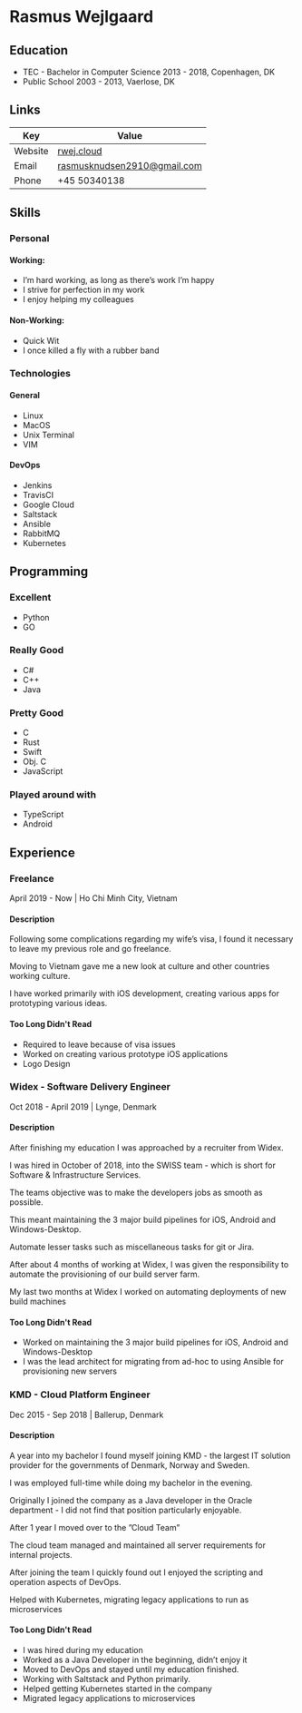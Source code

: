 # Rasmus Wejlgaard

## Education
* TEC - Bachelor in Computer Science
2013 - 2018, Copenhagen, DK
* Public School
2003 - 2013, Vaerlose, DK

## Links
|Key|Value|
|---|---|
|Website|[rwej.cloud](http://rwej.cloud)|
|Email|[rasmusknudsen2910@gmail.com](mailto:rasmusknudsen2910@gmail.com)|
|Phone|+45 50340138|

## Skills
### Personal
#### Working:
* I’m hard working, as long as there’s work I’m happy 
* I strive for perfection in my work 
* I enjoy helping my colleagues

#### Non-Working:
* Quick Wit
* I once killed a fly with a rubber band

### Technologies
#### General
* Linux 
* MacOS 
* Unix Terminal 
* VIM

#### DevOps
* Jenkins 
* TravisCI 
* Google Cloud 
* Saltstack 
* Ansible 
* RabbitMQ 
* Kubernetes

## Programming
### Excellent
* Python
* GO

### Really Good
* C#
* C++
* Java

### Pretty Good
* C
* Rust
* Swift
* Obj. C
* JavaScript

### Played around with
* TypeScript
* Android

## Experience

### Freelance
April 2019 - Now | Ho Chi Minh City, Vietnam
#### Description
Following some complications regarding my wife’s visa, I found it necessary to leave my previous role and go freelance.

Moving to Vietnam gave me a new look at culture and other countries working culture. 

I have worked primarily with iOS development, creating various apps for prototyping various ideas.

#### Too Long Didn't Read
* Required to leave because of visa issues 
* Worked on creating various prototype iOS applications 
* Logo Design

### Widex - Software Delivery  Engineer
Oct 2018 - April 2019 | Lynge, Denmark
#### Description
After finishing my education I was approached by a recruiter from Widex.

I was hired in October of 2018, into the SWISS team - which is short for Software & Infrastructure Services. 

The teams objective was to make the developers jobs as smooth as possible.

This meant maintaining the 3 major build pipelines for iOS, Android and Windows-Desktop. 

Automate lesser tasks such as miscellaneous tasks for git or Jira. 

After about 4 months of working at Widex, I was given the responsibility to automate the provisioning of our build server farm. 

My last two months at Widex I worked on automating deployments of new build machines

#### Too Long Didn't Read
* Worked on maintaining the 3 major build pipelines for iOS, Android and Windows-Desktop 
* I was the lead architect for migrating from ad-hoc to using Ansible for provisioning new servers

### KMD - Cloud Platform Engineer
Dec 2015 - Sep 2018 | Ballerup, Denmark
#### Description
A year into my bachelor I found myself joining KMD - the largest IT solution provider for the governments of Denmark, Norway and Sweden. 

I was employed full-time while doing my bachelor in the evening. 

Originally I joined the company as a Java developer in the Oracle department - I did not find that position particularly enjoyable. 

After 1 year I moved over to the ”Cloud Team” 

The cloud team managed and maintained all server requirements for internal projects. 

After joining the team I quickly found out I enjoyed the scripting and operation aspects of DevOps.

Helped with Kubernetes, migrating legacy applications to run as microservices

#### Too Long Didn't Read
* I was hired during my education 
* Worked as a Java Developer in the beginning, didn’t enjoy it 
* Moved to DevOps and stayed until my education finished. 
* Working with Saltstack and Python primarily. 
* Helped getting Kubernetes started in the company
* Migrated legacy applications to microservices
